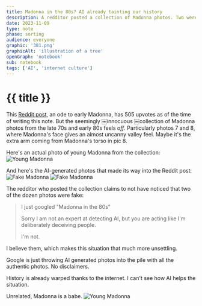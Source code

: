 ```yaml
---
title: Madonna in the 80s? AI already tainting our history
description: A redditor posted a collection of Madonna photos. Two were AI generated.
date: 2023-11-09
type: note
phase: sorting
audience: everyone
graphic: '381.png'
graphicAlt: 'illustration of a tree'
openGraph: 'notebook'
sub: notebook
tags: ['AI', 'internet culture']
---
```

# {{ title }}

This [Reddit post](https://www.reddit.com/r/nostalgia/s/FSydExW52w), an ode to early Madonna, has 505 upvotes as of the time of writing this note. But the seemingly ￼innocuous ￼collection of Madonna photos from the late 70s and early 80s feels *off*. Particularly photos 7 and 8, where Madonna's face gives an almost uncanny valley feel. Maybe it's the extra arm coming from Madonna's torso in pic 8. 

Here's an actual photo of young Madonna from the collection:
![Young Madonna](https://fromjason.xyz/img/IMG_2393.jpeg)

And here's the AI-generated photos that made its way into the Reddit post:
![Fake Madonna](https://fromjason.xyz/img/IMG_2392.jpeg)
![Fake Madonna](https://fromjason.xyz/img/IMG_2395.jpeg)

The redditor who posted the collection claims to not have noticed that two of the dozen photos were fake:

> I just googled "Madonna in the 80s"
> 
> Sorry I am not an expert at detecting AI, but you are acting like I'm deliberately deceiving people.
> 
> I'm not.

I believe them, which makes this situation that much more unsettling. 

Google is just throwing AI generated photos into the pile with all the authentic photos. No disclaimers. 

History is already warped thanks to the internet. I can't see how AI helps the situation. 

Unrelated, Madonna is a babe. 
![Young Madonna](https://fromjason.xyz/img/IMG_2394.jpeg)